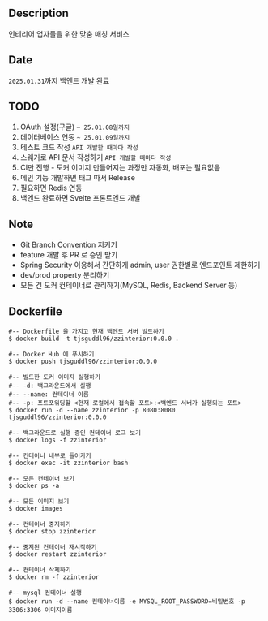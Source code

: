## Description
인테리어 업자들을 위한 맞춤 매칭 서비스

## Date
`2025.01.31`까지 백엔드 개발 완료

## TODO
1. OAuth 설정(구글) `~ 25.01.08일까지`
2. 데이터베이스 연동 `~ 25.01.09일까지`
3. 테스트 코드 작성 `API 개발할 때마다 작성`
4. 스웨거로 API 문서 작성하기 `API 개발할 때마다 작성`
5. CI만 진행 - 도커 이미지 만들어지는 과정만 자동화, 배포는 필요없음
6. 메인 기능 개발하면 태그 따서 Release
7. 필요하면 Redis 연동
8. 백엔드 완료하면 Svelte 프론트엔드 개발

## Note
- Git Branch Convention 지키기
- feature 개발 후 PR 로 승인 받기
- Spring Security 이용해서 간단하게 admin, user 권한별로 엔드포인트 제한하기
- dev/prod property 분리하기
- 모든 건 도커 컨테이너로 관리하기(MySQL, Redis, Backend Server 등)


## Dockerfile
```shell
#-- Dockerfile 을 가지고 현재 백엔드 서버 빌드하기
$ docker build -t tjsguddl96/zzinterior:0.0.0 .

#-- Docker Hub 에 푸시하기
$ docker push tjsguddl96/zzinterior:0.0.0

#-- 빌드한 도커 이미지 실행하기
#-- -d: 백그라운드에서 실행
#-- --name: 컨테이너 이름
#-- -p: 포트포워딩할 <현재 로컬에서 접속할 포트>:<백엔드 서버가 실행되는 포트>
$ docker run -d --name zzinterior -p 8080:8080 tjsguddl96/zzinterior:0.0.0

#-- 백그라운드로 실행 중인 컨테이너 로그 보기
$ docker logs -f zzinterior

#-- 컨테이너 내부로 들어가기
$ docker exec -it zzinterior bash

#-- 모든 컨테이너 보기
$ docker ps -a

#-- 모든 이미지 보기
$ docker images

#-- 컨테이너 중지하기
$ docker stop zzinterior

#-- 중지된 컨테이너 재시작하기
$ docker restart zzinterior

#-- 컨테이너 삭제하기
$ docker rm -f zzinterior

#-- mysql 컨테이너 실행
$ docker run -d --name 컨테이너이름 -e MYSQL_ROOT_PASSWORD=비밀번호 -p 3306:3306 이미지이름
```